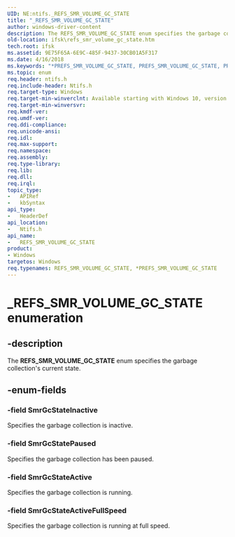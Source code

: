 ```yaml
---
UID: NE:ntifs._REFS_SMR_VOLUME_GC_STATE
title: "_REFS_SMR_VOLUME_GC_STATE"
author: windows-driver-content
description: The REFS_SMR_VOLUME_GC_STATE enum specifies the garbage collection's current state.
old-location: ifsk\refs_smr_volume_gc_state.htm
tech.root: ifsk
ms.assetid: 9E75F65A-6E9C-485F-9437-30CB01A5F317
ms.date: 4/16/2018
ms.keywords: "*PREFS_SMR_VOLUME_GC_STATE, PREFS_SMR_VOLUME_GC_STATE, PREFS_SMR_VOLUME_GC_STATE enumeration pointer [Installable File System Drivers], REFS_SMR_VOLUME_GC_STATE, REFS_SMR_VOLUME_GC_STATE enumeration [Installable File System Drivers], SmrGcStateActive, SmrGcStateActiveFullSpeed, SmrGcStateInactive, SmrGcStatePaused, _REFS_SMR_VOLUME_GC_STATE, ifsk.refs_smr_volume_gc_state, ntifs/PREFS_SMR_VOLUME_GC_STATE, ntifs/REFS_SMR_VOLUME_GC_STATE, ntifs/SmrGcStateActive, ntifs/SmrGcStateActiveFullSpeed, ntifs/SmrGcStateInactive, ntifs/SmrGcStatePaused"
ms.topic: enum
req.header: ntifs.h
req.include-header: Ntifs.h
req.target-type: Windows
req.target-min-winverclnt: Available starting with Windows 10, version 1709.
req.target-min-winversvr: 
req.kmdf-ver: 
req.umdf-ver: 
req.ddi-compliance: 
req.unicode-ansi: 
req.idl: 
req.max-support: 
req.namespace: 
req.assembly: 
req.type-library: 
req.lib: 
req.dll: 
req.irql: 
topic_type:
-	APIRef
-	kbSyntax
api_type:
-	HeaderDef
api_location:
-	Ntifs.h
api_name:
-	REFS_SMR_VOLUME_GC_STATE
product:
- Windows
targetos: Windows
req.typenames: REFS_SMR_VOLUME_GC_STATE, *PREFS_SMR_VOLUME_GC_STATE
---
```


# _REFS_SMR_VOLUME_GC_STATE enumeration


## -description


The <b>REFS_SMR_VOLUME_GC_STATE</b> enum specifies the garbage collection's current state.


## -enum-fields




### -field SmrGcStateInactive

Specifies the garbage collection is inactive.


### -field SmrGcStatePaused

 Specifies the garbage collection has been paused.


### -field SmrGcStateActive

Specifies the garbage collection is running.


### -field SmrGcStateActiveFullSpeed

Specifies the garbage collection is running at full speed.


